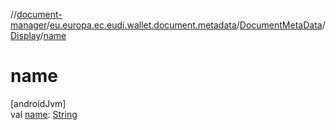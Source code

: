 //[document-manager](../../../../index.md)/[eu.europa.ec.eudi.wallet.document.metadata](../../index.md)/[DocumentMetaData](../index.md)/[Display](index.md)/[name](name.md)

# name

[androidJvm]\
val [name](name.md): [String](https://kotlinlang.org/api/latest/jvm/stdlib/kotlin/-string/index.html)
